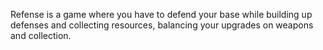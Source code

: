 Refense is a game where you have to defend your base while building up defenses and collecting resources, balancing your upgrades on weapons and collection.
